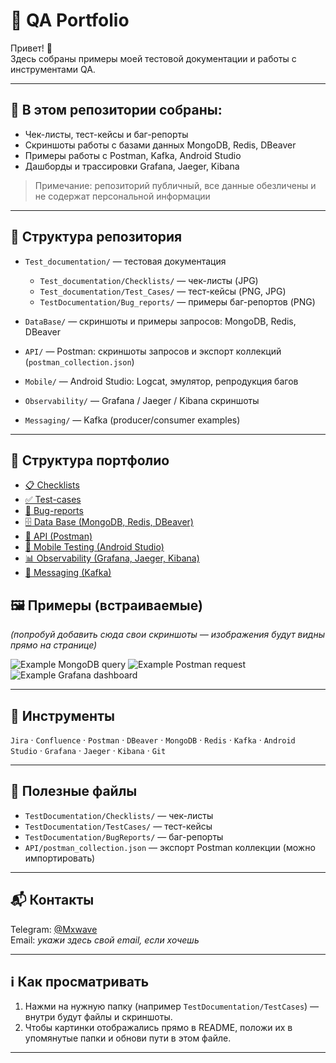 # 🧪 QA Portfolio

Привет! 👋  
Здесь собраны примеры моей тестовой документации и работы с инструментами QA.

---

## 📌 В этом репозитории собраны:
- Чек-листы, тест-кейсы и баг-репорты  
- Скриншоты работы с базами данных MongoDB, Redis, DBeaver  
- Примеры работы с Postman, Kafka, Android Studio  
- Дашборды и трассировки Grafana, Jaeger, Kibana

> Примечание: репозиторий публичный, все данные обезличены и не содержат персональной информации

---

## 📂 Структура репозитория

- `Test_documentation/` — тестовая документация  
  - `Test_documentation/Checklists/` — чек-листы (JPG)  
  - `Test_documentation/Test_Cases/` — тест-кейсы (PNG, JPG) 
  - `TestDocumentation/Bug_reports/` — примеры баг-репортов (PNG)

- `DataBase/` — скриншоты и примеры запросов: MongoDB, Redis, DBeaver  
- `API/` — Postman: скриншоты запросов и экспорт коллекций (`postman_collection.json`)  
- `Mobile/` — Android Studio: Logcat, эмулятор, репродукция багов  
- `Observability/` — Grafana / Jaeger / Kibana скриншоты  
- `Messaging/` — Kafka (producer/consumer examples)

---

## 📂 Структура портфолио

- [📋 Checklists](https://github.com/MaximMxwave/QA_Portfolio/tree/main/Test_documentation/Checklists)
- [✅ Test-cases](https://github.com/MaximMxwave/QA_Portfolio/tree/main/Test_documentation/Test_Cases)
- [🐞 Bug-reports](https://github.com/MaximMxwave/QA_Portfolio/tree/main/Test_documentation/Bug_reports)
- [🗄️ Data Base (MongoDB, Redis, DBeaver)](https://github.com/MaximMxwave/QA_Portfolio/tree/main/Data_Base)
- [🔌 API (Postman)](./API)
- [📱 Mobile Testing (Android Studio)](./Mobile)
- [📊 Observability (Grafana, Jaeger, Kibana)](./Observability)
- [💬 Messaging (Kafka)](./Messaging)

## 🖼️ Примеры (встраиваемые)
*(попробуй добавить сюда свои скриншоты — изображения будут видны прямо на странице)*

![Example MongoDB query](DataBase/mongodb_query.png)
![Example Postman request](API/postman_request.png)
![Example Grafana dashboard](Observability/grafana_dashboard.png)

---

## 🧰 Инструменты
`Jira` · `Confluence` · `Postman` · `DBeaver` · `MongoDB` · `Redis` · `Kafka` · `Android Studio` · `Grafana` · `Jaeger` · `Kibana` · `Git`

---

## 📎 Полезные файлы
- `TestDocumentation/Checklists/` — чек-листы  
- `TestDocumentation/TestCases/` — тест-кейсы  
- `TestDocumentation/BugReports/` — баг-репорты  
- `API/postman_collection.json` — экспорт Postman коллекции (можно импортировать)

---

## 📬 Контакты
Telegram: [@Mxwave](https://t.me/)  
Email: *укажи здесь свой email, если хочешь*

---

## ℹ️ Как просматривать
1. Нажми на нужную папку (например `TestDocumentation/TestCases`) — внутри будут файлы и скриншоты.  
2. Чтобы картинки отображались прямо в README, положи их в упомянутые папки и обнови пути в этом файле.

---
